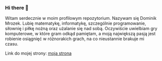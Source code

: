 ### Hi there 👋

Witam serdecznie w moim profilowym repozytorium. Nazywam się Dominik Mrozek. Lubię matematykę, informatykę, szczególnie programowanie, siłownię i piłkę nożną oraz użalanie się nad sobą. Oczywiście uwielbiam gry komputerowe, w które gram odkąd pamiętam, a moją największą pasją jest robienie osiągnięć w różnorakich grach, na co nieustannie brakuje mi czasu.

Link do mojej strony: 
[moja strona](DominikMrozek.github.io)
